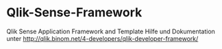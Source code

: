 # Qlik-Sense-Framework
Qlik Sense Application Framework and Template
Hilfe und Dokumentation unter 
http://qlik.binom.net/4-developers/qlik-developer-framework/
